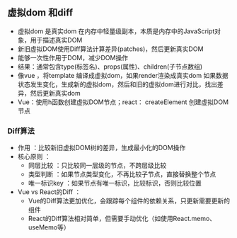## 虚拟dom 和diff 
- 虚拟dom 是真实dom 在内存中轻量级副本，本质是内存中的JavaScript对象，用于描述真实DOM
- 新旧虚拟DOM使用Diff算法计算差异(patches)，然后更新真实DOM
- 能够一次性作用于DOM，减少DOM操作
- 结果：通常包含type(标签名)、props(属性)、children(子节点数组)
- 像vue ，将template 编译成虚拟dom，如果render渲染成真实dom
  如果数据状态发生变化，生成新的虚拟dom，然后和旧的虚拟dom进行对比，找出差异，然后更新真实dom
- Vue：使用h函数创建虚拟DOM节点；react： createElement 创建虚拟DOM节点

### Diff算法
- 作用 ：比较新旧虚拟DOM树的差异，生成最小化的DOM操作
- 核心原则 ：
  - 同层比较 ：只比较同一层级的节点，不跨层级比较
  - 类型判断 ：如果节点类型变化，不再比较子节点，直接替换整个节点
  - 唯一标识key ：如果节点有唯一标识，比较标识，否则比较位置
- Vue vs React的Diff ：
    - Vue的Diff算法更加优化，会跟踪每个组件的依赖关系，只更新需要更新的组件
    - React的Diff算法相对简单，但需要手动优化（如使用React.memo、useMemo等）